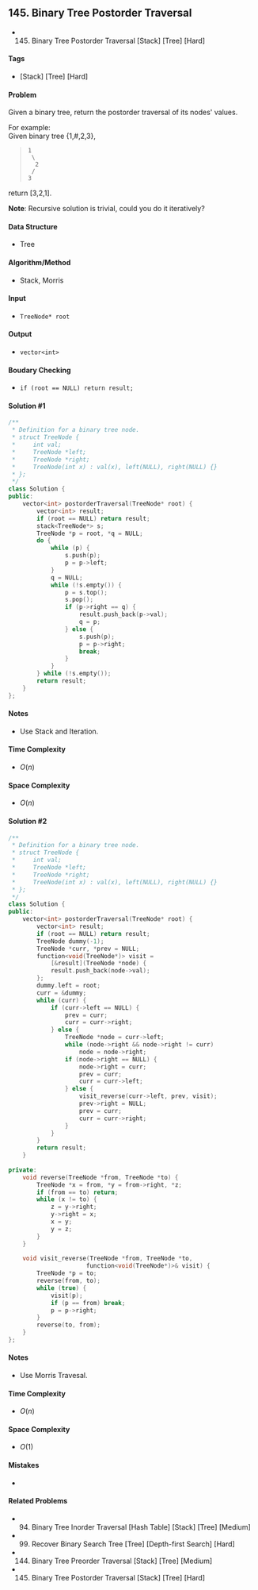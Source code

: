 ## 145. Binary Tree Postorder Traversal
- 145. Binary Tree Postorder Traversal [Stack] [Tree] [Hard]

#### Tags
- [Stack] [Tree] [Hard]

#### Problem
Given a binary tree, return the postorder traversal of its nodes' values.

For example:  
Given binary tree {1,#,2,3},
>     1
>      \
>       2
>      /
>     3

return [3,2,1].

**Note**: Recursive solution is trivial, could you do it iteratively?

#### Data Structure
- Tree

#### Algorithm/Method
- Stack, Morris

#### Input
- `TreeNode* root`

#### Output
- `vector<int>`

#### Boudary Checking
- `if (root == NULL) return result;`

#### Solution #1
``` C++
/**
 * Definition for a binary tree node.
 * struct TreeNode {
 *     int val;
 *     TreeNode *left;
 *     TreeNode *right;
 *     TreeNode(int x) : val(x), left(NULL), right(NULL) {}
 * };
 */
class Solution {
public:
    vector<int> postorderTraversal(TreeNode* root) {
        vector<int> result;
        if (root == NULL) return result;
        stack<TreeNode*> s;
        TreeNode *p = root, *q = NULL;
        do {
            while (p) {
                s.push(p);
                p = p->left;
            }
            q = NULL;
            while (!s.empty()) {
                p = s.top();
                s.pop();
                if (p->right == q) {
                    result.push_back(p->val);
                    q = p;
                } else {
                    s.push(p);
                    p = p->right;
                    break;
                }
            }
        } while (!s.empty());
        return result;
    }
};
```

#### Notes
- Use Stack and Iteration.

#### Time Complexity
- $O(n)$

#### Space Complexity
- $O(n)$

#### Solution #2
``` C++
/**
 * Definition for a binary tree node.
 * struct TreeNode {
 *     int val;
 *     TreeNode *left;
 *     TreeNode *right;
 *     TreeNode(int x) : val(x), left(NULL), right(NULL) {}
 * };
 */
class Solution {
public:
    vector<int> postorderTraversal(TreeNode* root) {
        vector<int> result;
        if (root == NULL) return result;
        TreeNode dummy(-1);
        TreeNode *curr, *prev = NULL;
        function<void(TreeNode*)> visit =
            [&result](TreeNode *node) {
            result.push_back(node->val);
        };
        dummy.left = root;
        curr = &dummy;
        while (curr) {
            if (curr->left == NULL) {
                prev = curr;
                curr = curr->right;
            } else {
                TreeNode *node = curr->left;
                while (node->right && node->right != curr)
                    node = node->right;
                if (node->right == NULL) {
                    node->right = curr;
                    prev = curr;
                    curr = curr->left;
                } else {
                    visit_reverse(curr->left, prev, visit);
                    prev->right = NULL;
                    prev = curr;
                    curr = curr->right;
                }
            }
        }
        return result;
    }
    
private:
    void reverse(TreeNode *from, TreeNode *to) {
        TreeNode *x = from, *y = from->right, *z;
        if (from == to) return;
        while (x != to) {
            z = y->right;
            y->right = x;
            x = y;
            y = z;
        }
    }
    
    void visit_reverse(TreeNode *from, TreeNode *to,
                      function<void(TreeNode*)>& visit) {
        TreeNode *p = to;
        reverse(from, to);
        while (true) {
            visit(p);
            if (p == from) break;
            p = p->right;
        }
        reverse(to, from);
    }
};
```

#### Notes
- Use Morris Travesal.

#### Time Complexity
- $O(n)$

#### Space Complexity
- $O(1)$

#### Mistakes
- 

#### Related Problems
- 94. Binary Tree Inorder Traversal [Hash Table] [Stack] [Tree] [Medium]
- 99. Recover Binary Search Tree [Tree] [Depth-first Search] [Hard]
- 144. Binary Tree Preorder Traversal [Stack] [Tree] [Medium]
- 145. Binary Tree Postorder Traversal [Stack] [Tree] [Hard]
